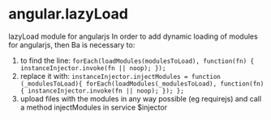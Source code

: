 angular.lazyLoad
================

lazyLoad module for angularjs
In order to add dynamic loading of modules for angularjs, then Ba is necessary to:
1. to find the line:
  `forEach(loadModules(modulesToLoad), function(fn) { instanceInjector.invoke(fn || noop); });`
2. replace it with:
  `instanceInjector.injectModules = function (_modulesToLoad){
    forEach(loadModules(_modulesToLoad), function(fn) { instanceInjector.invoke(fn || noop); });
  };`
3. upload files with the modules in any way possible (eg requirejs) and call a method injectModules in service $injector
